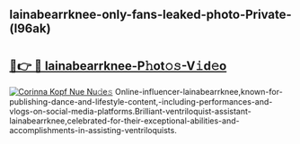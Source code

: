 ## lainabearrknee-only-fans​-leaked-photo​-Private-(l96ak)


# <h2><a href="https://mediaupload.pro?title=lainabearrknee&ref=git">🔗👉 🔴 lainabearrknee-P𝚑ot𝚘𝚜-V𝚒d𝚎o</a></h2>

[![Corinna Kopf Nue Nu𝚍e𝚜](https://i.imgur.com/0qMVB7G.gif)](https://mediaupload.pro?title=lainabearrknee&ref=git)
Online-influencer-lainabearrknee,known-for-publishing-dance-and-lifestyle-content,-including-performances-and-vlogs-on-social-media-platforms.Brilliant-ventriloquist-assistant-lainabearrknee,celebrated-for-their-exceptional-abilities-and-accomplishments-in-assisting-ventriloquists.  